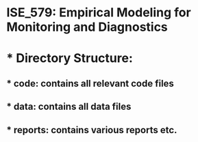 # ISE_579: Empirical Modeling for Monitoring and Diagnostics

# * Directory Structure:
## * code: contains all relevant code files 
## * data: contains all data files
## * reports: contains various reports etc.

